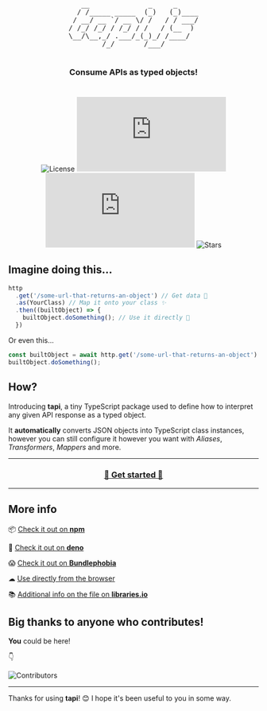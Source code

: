 <div align="center">
	<pre>
   __              _     _     
  / /_____ _____  (_)   (_)____
 / __/ __ `/ __ \/ /   / / ___/
/ /_/ /_/ / /_/ / /   / (__  ) 
\__/\__,_/ .___/_(_)_/ /____/  
        /_/       /___/        
	</pre>
	<h3>Consume APIs as <strong>typed objects</strong>!</h3>
</div>

<div align="center" style="margin-top: 40px">

![License](https://badgen.net/github/license/sinisimattia/tapi)
![TS](https://badgen.net/npm/types/tapi.js)
![Dependencies](https://badgen.net/bundlephobia/dependency-count/tapi.js)
![Stars](https://badgen.net/github/stars/sinisimattia/tapi)

</div>


## Imagine doing this...

```javascript
http
  .get('/some-url-that-returns-an-object') // Get data 📡
  .as(YourClass) // Map it onto your class ✨
  .then((builtObject) => {
    builtObject.doSomething(); // Use it directly 🎉
  })
```

Or even this...

```javascript
const builtObject = await http.get('/some-url-that-returns-an-object').as(YourClass)
builtObject.doSomething();
```

## How?

Introducing **tapi**, a tiny TypeScript package used to define how to interpret any given API response as a typed object.

It **automatically** converts JSON objects into TypeScript class instances, however you can still configure it however you want with *Aliases*, *Transformers*, *Mappers* and more.

___

<div align="center">

### **[🚀 Get started 🚀](https://tapi.js.org)**

</div>

___

## More info

📦 [Check it out on **npm**](https://npm.im/tapi.js)

🦕 [Check it out on **deno**](https://deno.land/x/tapi)

😱 [Check it out on **Bundlephobia**](https://bundlephobia.com/package/tapi.js@latest)

☁ [Use directly from the browser](https://cdn.jsdelivr.net/npm/tapi.js/)

📚 [Additional info on the file on **libraries.io**](https://libraries.io/npm/tapi.js)

## Big thanks to anyone who contributes!

**You** could be here!

👇

![Contributors](https://contrib.rocks/image?repo=sinisimattia/tapi)
___

Thanks for using **tapi**! 😊 I hope it's been useful to you in some way.
